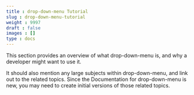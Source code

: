 ```yaml
---
title : drop-down-menu Tutorial
slug : drop-down-menu-tutorial
weight : 9997
draft : false
images : []
type : docs
---
```


This section provides an overview of what drop-down-menu is, and why a developer might want to use it.

It should also mention any large subjects within drop-down-menu, and link out to the related topics.  Since the Documentation for drop-down-menu is new, you may need to create initial versions of those related topics.

